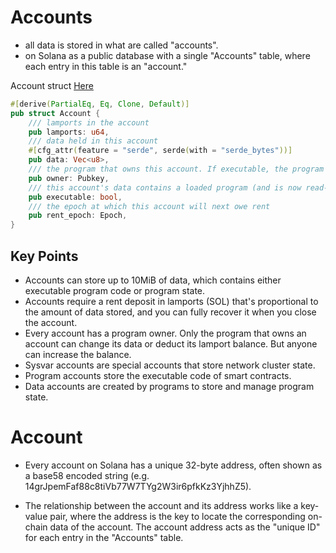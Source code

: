 # Accounts 

- all data is stored in what are called "accounts".
- on Solana as a public database with a single "Accounts" table, where each entry in this table is an "account."


Account struct [Here](https://github.com/anza-xyz/agave/blob/v2.1.13/sdk/account/src/lib.rs#L48-L60)

```rust
#[derive(PartialEq, Eq, Clone, Default)]
pub struct Account {
    /// lamports in the account
    pub lamports: u64,
    /// data held in this account
    #[cfg_attr(feature = "serde", serde(with = "serde_bytes"))]
    pub data: Vec<u8>,
    /// the program that owns this account. If executable, the program that loads this account.
    pub owner: Pubkey,
    /// this account's data contains a loaded program (and is now read-only)
    pub executable: bool,
    /// the epoch at which this account will next owe rent
    pub rent_epoch: Epoch,
}
```

## Key Points
- Accounts can store up to 10MiB of data, which contains either executable program code or program state.
- Accounts require a rent deposit in lamports (SOL) that's proportional to the amount of data stored, and you can fully recover it when you close the account.
- Every account has a program owner. Only the program that owns an account can change its data or deduct its lamport balance. But anyone can increase the balance.
- Sysvar accounts are special accounts that store network cluster state.
- Program accounts store the executable code of smart contracts.
- Data accounts are created by programs to store and manage program state.

# Account
- Every account on Solana has a unique 32-byte address, often shown as a base58 encoded string (e.g. 14grJpemFaf88c8tiVb77W7TYg2W3ir6pfkKz3YjhhZ5).

- The relationship between the account and its address works like a key-value pair, where the address is the key to locate the corresponding on-chain data of the account. The account address acts as the "unique ID" for each entry in the "Accounts" table.

